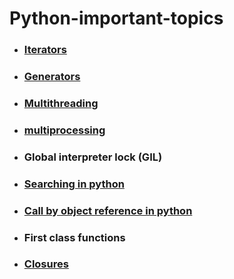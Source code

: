 # Python-important-topics

- ### [Iterators](https://github.com/amitkumarsaw/Python-important-topics/tree/master/Iterator)
- ### [Generators](https://github.com/amitkumarsaw/Python-important-topics/tree/master/Generator)
- ### [Multithreading](https://github.com/amitkumarsaw/Python-important-topics/tree/master/multiThreading)
- ### [multiprocessing](https://github.com/amitkumarsaw/Python-important-topics/tree/master/MultiProcessing)
- ### Global interpreter lock (GIL)
- ### [Searching in python](https://github.com/amitkumarsaw/Python-important-topics/tree/master/searching)
- ### [Call by object reference in python](https://github.com/amitkumarsaw/Python-important-topics/tree/master/Call%20by%20object%20reference%20in%20python)
- ### First class functions
- ### [Closures](https://github.com/amitkumarsaw/Python-important-topics/tree/master/closures)
